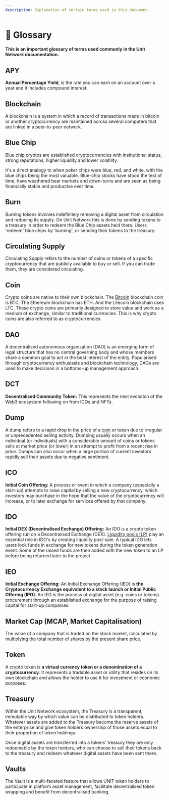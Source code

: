 ```yaml
---
description: Explanation of certain terms used in this document.
---
```


# 📖 Glossary

#### This is an important glossary of terms used commonly in the Unit Network documentation.

## APY&#x20;

**Annual Percentage Yield**, is the rate you can earn on an account over a year and it includes compound interest.

## Blockchain

A blockchain is a system in which a record of transactions made in bitcoin or another cryptocurrency are maintained across several computers that are linked in a peer-to-peer network.

## Blue Chip

Blue chip cryptos are established cryptocurrencies with institutional status, strong reputations, higher liquidity and lower volatility.

It's a direct analogy to when poker chips were blue, red, and white, with the blue chips being the most valuable. Blue-chip stocks have stood the test of time, have weathered bear markets and down-turns and are seen as being financially stable and productive over time.

## Burn

Burning tokens involves indefinitely removing a digital asset from circulation and reducing its supply. On Unit Network this is done by sending tokens to a treasury in order to redeem the Blue Chip assets held there. Users 'redeem' blue chips by 'burning', or sending their tokens to the treasury.

## Circulating Supply

Circulating Supply refers to the number of coins or tokens of a specific cryptocurrency that are publicly available to buy or sell. If you can trade them, they are considered circulating.

## Coin

Crypto coins are native to their own blockchain. The [Bitcoin](https://crypto.com/university/what-is-bitcoin?utm\_source=crypto.com+university\&utm\_medium=referral\&utm\_campaign=tokens+vs+coins\&utm\_content=bitcoin) blockchain coin is BTC. The Ethereum blockchain has ETH. And the Litecoin blockchain uses LTC. These crypto coins are primarily designed to store value and work as a medium of exchange, similar to traditional currencies. This is why crypto coins are also referred to as cryptocurrencies.

## DAO

A decentralised autonomous organisation (DAO) is an emerging form of legal structure that has no central governing body and whose members share a common goal to act in the best interest of the entity. Popularised through cryptocurrency enthusiasts and blockchain technology, DAOs are used to make decisions in a bottoms-up management approach.

## DCT

**Decentralised Community Token:** This represents the next evolution of the Web3 ecosystem following on from ICOs and NFTs.

## Dump

A dump refers to a rapid drop in the price of a [coin](https://cryptodefinitions.com/dictionary/coin/) or token due to irregular or unprecedented selling activity. Dumping usually occurs when an individual (or individuals) with a considerable amount of coins or tokens sells at market price (or lower) in an attempt to profit from a recent rise in price. Dumps can also occur when a large portion of current investors rapidly sell their assets due to negative sentiment.

## ICO

**Initial Coin Offering:** A process or event in which a company (especially a start-up) attempts to raise capital by selling a new cryptocurrency, which investors may purchase in the hope that the value of the cryptocurrency will increase, or to later exchange for services offered by that company.

## IDO

**Initial DEX (Decentralised Exchange) Offering:** An IDO is a crypto token offering run on a Decentralised Exchange (DEX). [Liquidity pools (LP)](broken-reference) play an essential role in IDO's by creating liquidity post-sale. A typical IDO lets users lock funds in exchange for new tokens during the token generation event. Some of the raised funds are then added with the new token to an LP before being returned later to the project.

## IEO

**Initial Exchange Offering:** An Initial Exchange Offering (IEO) is **the Cryptocurrency Exchange equivalent to a stock launch or Initial Public Offering (IPO)**. An IEO is the process of digital asset (e.g. coins or tokens) procurement through an established exchange for the purpose of raising capital for start-up companies.

## Market Cap (MCAP, Market Capitalisation)

The value of a company that is traded on the stock market, calculated by multiplying the total number of shares by the present share price.

## Token&#x20;

A crypto token is **a virtual currency token or a denomination of a cryptocurrency**. It represents a tradable asset or utility that resides on its own blockchain and allows the holder to use it for investment or economic purposes.

## Treasury

Within the Unit Network ecosystem, the Treasury is a transparent, immutable way by which value can be distributed to token holders.  Whatever assets are added to the Treasury become the reserve assets of the enterprise and give token holders ownership of those assets equal to their proportion of token holdings.

Once digital assets are transferred into a tokens' treasury they are only redeemable by the token holders, who can choose to sell their tokens back to the treasury and redeem whatever digital assets have been sent there.

## Vaults

The Vault is a multi-faceted feature that allows UNIT token holders to participate in platform asset management, facilitate decentralised token wrapping and benefit from decentralised banking.



